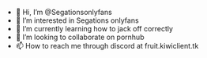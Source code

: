 - 👋 Hi, I’m @Segationsonlyfans
- 👀 I’m interested in Segations onlyfans
- 🌱 I’m currently learning how to jack off correctly
- 💞️ I’m looking to collaborate on pornhub
- 📫 How to reach me through discord at fruit.kiwiclient.tk

<!---
Segationsonlyfans/Segationsonlyfans is a ✨ special ✨ repository because its `README.md` (this file) appears on your GitHub profile.
You can click the Preview link to take a look at your changes.
--->
